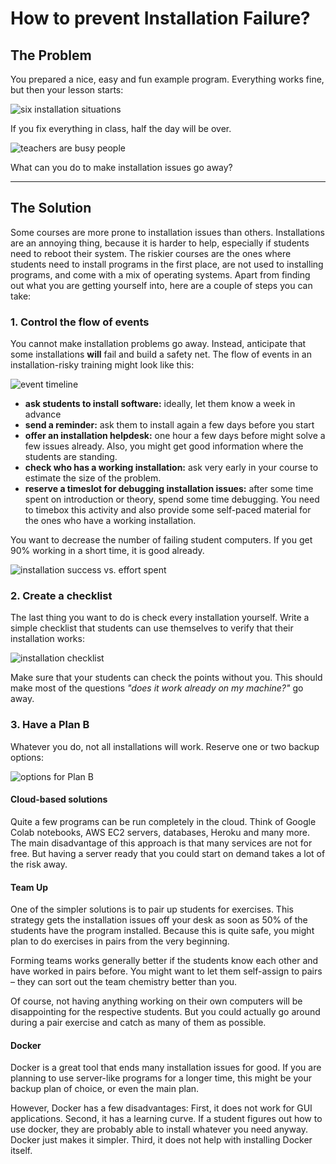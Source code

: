 
# How to prevent Installation Failure?

## The Problem

You prepared a nice, easy and fun example program.
Everything works fine, but then your lesson starts:

![six installation situations](images/sixpac.png)

If you fix everything in class, half the day will be over.

![teachers are busy people](images/teacher_notime.png)

What can you do to make installation issues go away?

----

## The Solution

Some courses are more prone to installation issues than others.
Installations are an annoying thing, because it is harder to help, especially if students need to reboot their system.
The riskier courses are the ones where students need to install programs in the first place, are not used to installing programs, and come with a mix of operating systems.
Apart from finding out what you are getting yourself into, here are a couple of steps you can take: 


### 1. Control the flow of events

You cannot make installation problems go away.
Instead, anticipate that some installations **will** fail and build a safety net.
The flow of events in an installation-risky training might look like this:

![event timeline](images/installation_events.png)

* **ask students to install software:** ideally, let them know a week in advance
* **send a reminder:** ask them to install again a few days before you start
* **offer an installation helpdesk:** one hour a few days before might solve a few issues already. Also, you might get good information where the students are standing.
* **check who has a working installation:** ask very early in your course to estimate the size of the problem.
* **reserve a timeslot for debugging installation issues:** after some time spent on introduction or theory, spend some time debugging. You need to timebox this activity and also provide some self-paced material for the ones who have a working installation.

You want to decrease the number of failing student computers.
If you get 90% working in a short time, it is good already.

![installation success vs. effort spent](images/installation_decay.png)


### 2. Create a checklist

The last thing you want to do is check every installation yourself.
Write a simple checklist that students can use themselves to verify that their installation works:

![installation checklist](images/installation_checklist.png)

Make sure that your students can check the points without you.
This should make most of the questions *"does it work already on my machine?"* go away.

### 3. Have a Plan B

Whatever you do, not all installations will work.
Reserve one or two backup options:

![options for Plan B](images/planb.png)

#### Cloud-based solutions

Quite a few programs can be run completely in the cloud.
Think of Google Colab notebooks, AWS EC2 servers, databases, Heroku and many more.
The main disadvantage of this approach is that many services are not for free.
But having a server ready that you could start on demand takes a lot of the risk away.

#### Team Up

One of the simpler solutions is to pair up students for exercises.
This strategy gets the installation issues off your desk as soon as 50% of the students have the program installed.
Because this is quite safe, you might plan to do exercises in pairs from the very beginning.

Forming teams works generally better if the students know each other and have worked in pairs before.
You might want to let them self-assign to pairs – they can sort out the team chemistry better than you.

Of course, not having anything working on their own computers will be disappointing for the respective students.
But you could actually go around during a pair exercise and catch as many of them as possible.

#### Docker

Docker is a great tool that ends many installation issues for good.
If you are planning to use server-like programs for a longer time, this might be your backup plan of choice, or even the main plan.

However, Docker has a few disadvantages:
First, it does not work for GUI applications.
Second, it has a learning curve. If a student figures out how to use docker, they are probably able to install whatever you need anyway. Docker just makes it simpler.
Third, it does not help with installing Docker itself.
